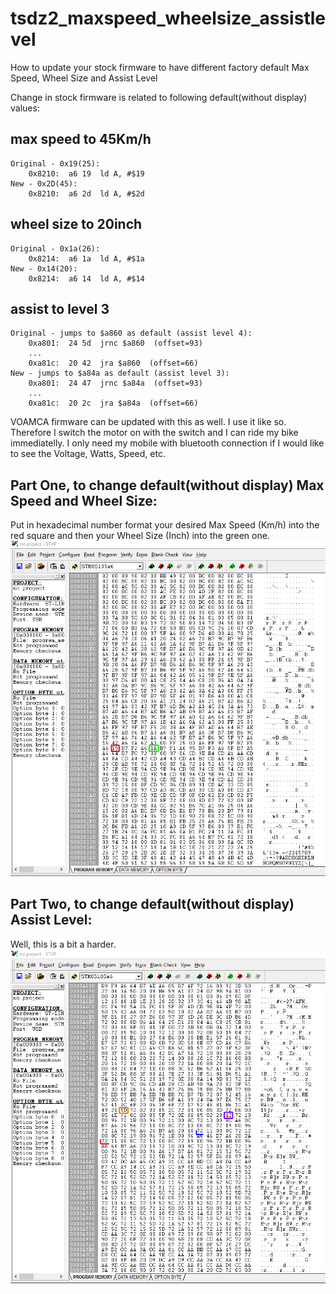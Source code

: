 # tsdz2_maxspeed_wheelsize_assistlevel
How to update your stock firmware to have different factory default Max Speed, Wheel Size and Assist Level

Change in stock firmware is related to following default(without display) values:

max speed to 45Km/h
-------------------------
```
Original - 0x19(25):
	0x8210:	 a6 19	ld A, #$19
New - 0x2D(45):		
	0x8210:	 a6 2d	ld A, #$2d
```
wheel size to 20inch
-------------------------
```
Original - 0x1a(26):
	0x8214:	 a6 1a	ld A, #$1a
New - 0x14(20):
	0x8214:	 a6 14	ld A, #$14
```
assist to level 3
-------------------------
```
Original - jumps to $a860 as default (assist level 4):
	0xa801:	 24 5d	jrnc $a860  (offset=93)
	...
	0xa81c:	 20 42	jra $a860  (offset=66)	
New - jumps to $a84a as default (assist level 3):
	0xa801:	 24 47	jrnc $a84a  (offset=93)
	...
	0xa81c:	 20 2c	jra $a84a  (offset=66)
```
    
VOAMCA firmware can be updated with this as well. I use it like so. Therefore I switch the motor on with the switch and I can ride my bike immediatelly.
I only need my mobile with bluetooth connection if I would like to see the Voltage, Watts, Speed, etc.

Part One, to change default(without display) Max Speed and Wheel Size:
-------------------------
Put in hexadecimal number format your desired Max Speed (Km/h) into the red square and then your Wheel Size (Inch) into the green one.
![Alt text](maxspeed_wheelsize.png?raw=true)

Part Two, to change default(without display) Assist Level:
-------------------------
Well, this is a bit a harder.
![Alt text](assistlevel.png?raw=true)
